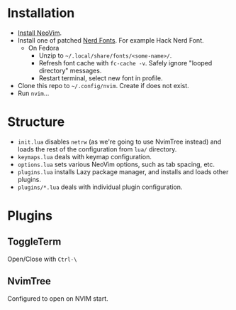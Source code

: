 # Installation

- [Install NeoVim](https://github.com/neovim/neovim/wiki/Installing-Neovim).
- Install one of patched [Nerd Fonts](https://www.nerdfonts.com/font-downloads). For example Hack Nerd Font.
    - On Fedora
        - Unzip to `~/.local/share/fonts/<some-name>/`.
        - Refresh font cache with `fc-cache -v`. Safely ignore "looped directory" messages.
        - Restart terminal, select new font in profile.
- Clone this repo to `~/.config/nvim`. Create if does not exist.
- Run `nvim`...

# Structure

- `init.lua` disables `netrw` (as we're going to use NvimTree instead) and loads the rest of the configuration from `lua/` directory.
- `keymaps.lua` deals with keymap configuration.
- `options.lua` sets various NeoVim options, such as tab spacing, etc.
- `plugins.lua` installs Lazy package manager, and installs and loads other plugins.
- `plugins/*.lua` deals with individual plugin configuration.

# Plugins

## ToggleTerm

Open/Close with `Ctrl-\`

## NvimTree

Configured to open on NVIM start.

